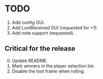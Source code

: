 # TODO

1. Add config GUI.
2. Add LootReceived GUI (requested for +1).
3. Add note support (requested).


## Critical for the release

0. Update README.
1. Mark winners in the player selection list.
2. Disable the loot frame when rolling.

